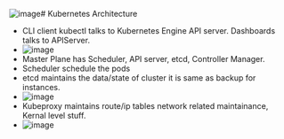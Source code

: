 ![image](https://github.com/user-attachments/assets/197cc995-62d2-4295-a3f9-d557245983e8)# Kubernetes Architecture
- CLI client kubectl talks to Kubernetes Engine API server. Dashboards talks to APIServer.
- ![image](https://github.com/user-attachments/assets/9122bbc3-ac53-44df-ad49-b876222bcd1f)
- Master Plane has Scheduler, API server, etcd, Controller Manager.
- Scheduler schedule the pods
- etcd maintains the data/state of cluster it is same as backup for instances.
- ![image](https://github.com/user-attachments/assets/5099d9b9-b096-4801-b6d1-c1ff18d577e6)
- Kubeproxy maintains route/ip tables network related maintainance, Kernal level stuff.
- ![image](https://github.com/user-attachments/assets/88442737-c2cc-4d2b-9ca2-09a7233f5fda)




